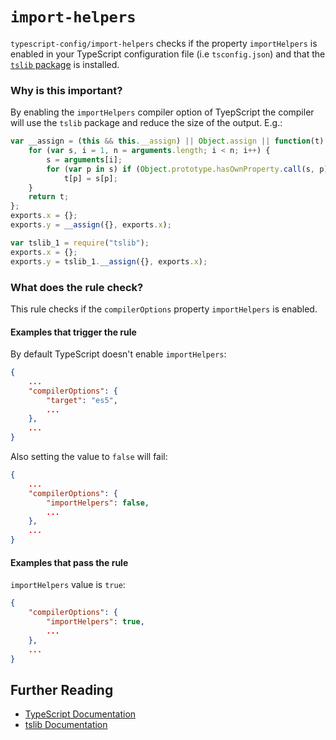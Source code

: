 # `import-helpers`

`typescript-config/import-helpers` checks if the property `importHelpers`
is enabled in your TypeScript configuration file (i.e `tsconfig.json`) and
that the [`tslib` package][tslib package] is installed.

### Why is this important?

By enabling the `importHelpers` compiler option of TyepScript the compiler will
use the `tslib` package and reduce the size of the output. E.g.:

<!-- eslint-disable -->
```js
var __assign = (this && this.__assign) || Object.assign || function(t) {
    for (var s, i = 1, n = arguments.length; i < n; i++) {
        s = arguments[i];
        for (var p in s) if (Object.prototype.hasOwnProperty.call(s, p))
            t[p] = s[p];
    }
    return t;
};
exports.x = {};
exports.y = __assign({}, exports.x);
```

<!-- eslint-disable -->
```js
var tslib_1 = require("tslib");
exports.x = {};
exports.y = tslib_1.__assign({}, exports.x);
```


### What does the rule check?

This rule checks if the `compilerOptions` property `importHelpers` is enabled.

#### Examples that **trigger** the rule

By default TypeScript doesn't enable `importHelpers`:

```json
{
    ...
    "compilerOptions": {
        "target": "es5",
        ...
    },
    ...
}
```

Also setting the value to `false` will fail:

```json
{
    ...
    "compilerOptions": {
        "importHelpers": false,
        ...
    },
    ...
}
```

#### Examples that **pass** the rule

`importHelpers` value is `true`:

```json
{
    "compilerOptions": {
        "importHelpers": true,
        ...
    },
    ...
}
```

## Further Reading

* [TypeScript Documentation][typescript docs]
* [tslib Documentation][tslib docs]

[tslib docs]: https://github.com/Microsoft/tslib
[tslib package]: https://www.npmjs.com/package/tslib
[typescript docs]: https://www.typescriptlang.org/docs/home.html
